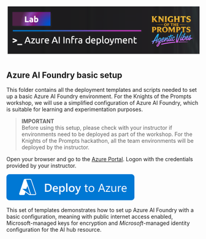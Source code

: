 ![alt text](../media/image-infra.png)
## Azure AI Foundry basic setup

This folder contains all the deployment templates and scripts needed to set up a basic Azure AI Foundry environment. For the Knights of the Prompts workshop, we will use a simplified configuration of Azure AI Foundry, which is suitable for learning and experimentation purposes. 

> **IMPORTANT**  
> Before using this setup, please check with your instructor if environments need to be deployed as part of the workshop. For the Knights of the Prompts hackathon, all the team environments will be deployed by the instructor.

Open your browser and go to the [Azure Portal](https://portal.azure.com). Logon with the credentials provided by your instructor.

[![Deploy To Azure](https://raw.githubusercontent.com/Azure/azure-quickstart-templates/master/1-CONTRIBUTION-GUIDE/images/deploytoazure.svg?sanitize=true)](https://portal.azure.com/#create/Microsoft.Template/uri/https%3A%2F%2Fraw.githubusercontent.com%2Fdoruit%2FKnights-Of-The-Prompts-Agent-Workshop%2Frefs%2Fheads%2Fmain%2Finfra%2Fazuredeploy.json)


This set of templates demonstrates how to set up Azure AI Foundry with a basic configuration, meaning with public internet access enabled, Microsoft-managed keys for encryption and _Microsoft_-managed identity configuration for the AI hub resource.

